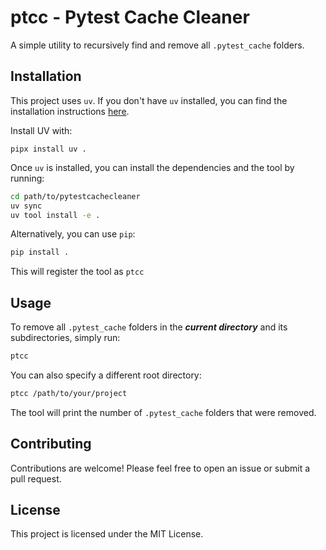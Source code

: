 # ptcc - Pytest Cache Cleaner

A simple utility to recursively find and remove all `.pytest_cache` folders.

## Installation

This project uses `uv`. If you don't have `uv` installed, you can find the installation instructions [here](https://github.com/astral-sh/uv#installation).

Install UV with:

```
pipx install uv .
```

Once `uv` is installed, you can install the dependencies and the tool by running:

```bash
cd path/to/pytestcachecleaner
uv sync
uv tool install -e .
```

Alternatively, you can use `pip`:

```bash
pip install .
```

This will register the tool as `ptcc`

## Usage

To remove all `.pytest_cache` folders in the _**current directory**_ and its subdirectories, simply run:

```bash
ptcc
```

You can also specify a different root directory:

```bash
ptcc /path/to/your/project
```

The tool will print the number of `.pytest_cache` folders that were removed.

## Contributing

Contributions are welcome! Please feel free to open an issue or submit a pull request.

## License

This project is licensed under the MIT License.
